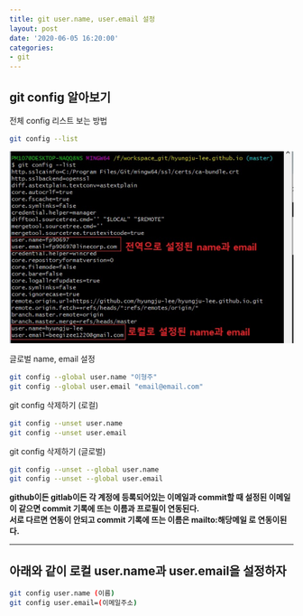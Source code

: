 ```yaml
---
title: git user.name, user.email 설정
layout: post
date: '2020-06-05 16:20:00'
categories:
- git
---
```


## git config 알아보기

전체 config 리스트 보는 방법

```bash
git config --list
```

![](/static/img/git/image00.jpg)

글로벌 name, email 설정

```bash
git config --global user.name "이형주"
git config --global user.email "email@email.com"
```

git config 삭제하기 (로컬)

```bash
git config --unset user.name
git config --unset user.email
```

git config 삭제하기 (글로벌)

```bash
git config --unset --global user.name
git config --unset --global user.email
```

**github이든 gitlab이든 각 계정에 등록되어있는 이메일과 commit할 때 설정된 이메일이 같으면 commit 기록에 뜨는 이름과 프로필이 연동된다.**  
**서로 다르면 연동이 안되고 commit 기록에 뜨는 이름은 mailto:해당메일 로 연동이된다.**

---

## 아래와 같이 로컬 user.name과 user.email을 설정하자

```bash
git config user.name (이름)
git config user.email=(이메일주소)
```